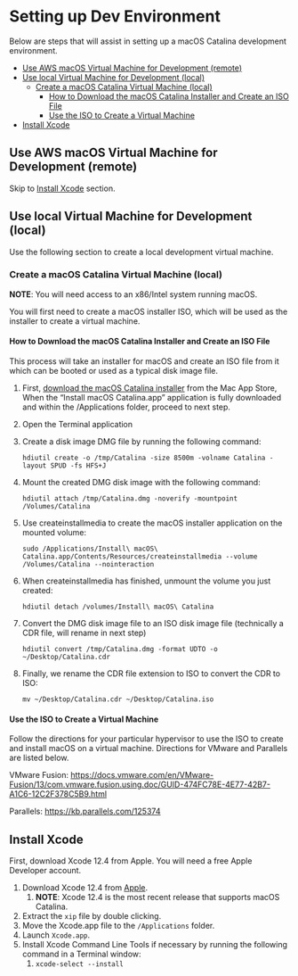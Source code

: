 # Setting up Dev Environment

Below are steps that will assist in setting up a macOS Catalina development environment.

- [Use AWS macOS Virtual Machine for Development (remote)](#use-aws-macos-virtual-machine-for-development-remote)
- [Use local Virtual Machine for Development (local)](#use-local-virtual-machine-for-development-local)
  - [Create a macOS Catalina Virtual Machine (local)](#create-a-macos-catalina-virtual-machine-local)
    - [How to Download the macOS Catalina Installer and Create an ISO File](#how-to-download-the-macos-catalina-installer-and-create-an-iso-file)
    - [Use the ISO to Create a Virtual Machine](#use-the-iso-to-create-a-virtual-machine)
- [Install Xcode](#install-xcode)



## Use AWS macOS Virtual Machine for Development (remote)

Skip to [Install Xcode](#install-xcode) section.

## Use local Virtual Machine for Development (local)

Use the following section to create a local development virtual machine.

### Create a macOS Catalina Virtual Machine (local)

**NOTE**: You will need access to an x86/Intel system running macOS.

You will first need to create a macOS installer ISO, which will be used as the installer to create a virtual machine.

#### How to Download the macOS Catalina Installer and Create an ISO File

This process will take an installer for macOS and create an ISO file from it which can be booted or used as a typical disk image file.

1. First, [download the macOS Catalina installer](https://itunes.apple.com/us/app/macos-catalina/id1466841314?ls=1&mt=12) from the Mac App Store, When the “Install macOS Catalina.app” application is fully downloaded and within the /Applications folder, proceed to next step.
2. Open the Terminal application
3. Create a disk image DMG file by running the following command:

    `hdiutil create -o /tmp/Catalina -size 8500m -volname Catalina -layout SPUD -fs HFS+J`

4. Mount the created DMG disk image with the following command:

    `hdiutil attach /tmp/Catalina.dmg -noverify -mountpoint /Volumes/Catalina`

5. Use createinstallmedia to create the macOS installer application on the mounted volume:

    `sudo /Applications/Install\ macOS\ Catalina.app/Contents/Resources/createinstallmedia --volume /Volumes/Catalina --nointeraction`

6. When createinstallmedia has finished, unmount the volume you just created:

    `hdiutil detach /volumes/Install\ macOS\ Catalina`

7. Convert the DMG disk image file to an ISO disk image file (technically a CDR file, will rename in next step)

    `hdiutil convert /tmp/Catalina.dmg -format UDTO -o ~/Desktop/Catalina.cdr`

8. Finally, we rename the CDR file extension to ISO to convert the CDR to ISO:

    `mv ~/Desktop/Catalina.cdr ~/Desktop/Catalina.iso`

#### Use the ISO to Create a Virtual Machine

Follow the directions for your particular hypervisor to use the ISO to create and install macOS on a virtual machine. Directions for VMware and Parallels are listed below.

VMware Fusion: https://docs.vmware.com/en/VMware-Fusion/13/com.vmware.fusion.using.doc/GUID-474FC78E-4E77-42B7-A1C6-12C2F378C5B9.html

Parallels: https://kb.parallels.com/125374

## Install Xcode

First, download Xcode 12.4 from Apple. You will need a free Apple Developer account.

1. Download Xcode 12.4 from [Apple](https://developer.apple.com/download/all/?q=xcode%2012.4).
   1. **NOTE**: Xcode 12.4 is the most recent release that supports macOS Catalina.
2. Extract the `xip` file by double clicking.
3. Move the Xcode.app file to the `/Applications` folder.
4. Launch `Xcode.app`.
5. Install Xcode Command Line Tools if necessary by running the following command in a Terminal window:
   1. `xcode-select --install`
